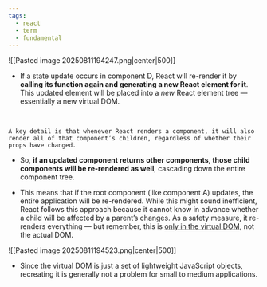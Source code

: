 ```yaml
---
tags:
  - react
  - term
  - fundamental
---
```


![[Pasted image 20250811194247.png|center|500]]

- If a state update occurs in component D, React will re-render it by **calling its function again and generating a new React element for it**. This updated element will be placed into a *new* React element tree — essentially a new virtual DOM.

</br>

```ad-important
A key detail is that whenever React renders a component, it will also render all of that component’s children, regardless of whether their props have changed.
```
-  So, **if an updated component returns other components, those child components will be re-rendered as well**, cascading down the entire component tree.

- This means that if the root component (like component A) updates, the entire application will be re-rendered. While this might sound inefficient, React follows this approach because it cannot know in advance whether a child will be affected by a parent’s changes. As a safety measure, it re-renders everything — but remember, this is <u>only in the virtual DOM</u>, not the actual DOM.

![[Pasted image 20250811194523.png|center|500]]

- Since the virtual DOM is just a set of lightweight JavaScript objects, recreating it is generally not a problem for small to medium applications.